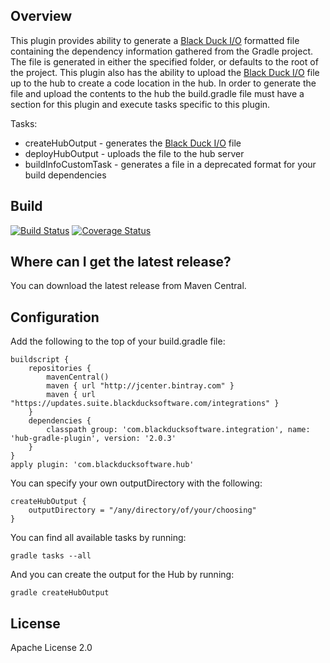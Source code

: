 ## Overview ##
This plugin provides ability to generate a [Black Duck I/O](https://github.com/blackducksoftware/bdio) formatted file containing the dependency information gathered from the Gradle project. The file is generated in either the specified folder, or defaults to the root of the project. This plugin also has the ability to upload the [Black Duck I/O](https://github.com/blackducksoftware/bdio) file up to the hub to create a code location in the hub. In order to generate the file and upload the contents to the hub the build.gradle file must have a section for this plugin and execute tasks specific to this plugin.

Tasks:

* createHubOutput - generates the [Black Duck I/O](https://github.com/blackducksoftware/bdio) file
* deployHubOutput - uploads the file to the hub server
* buildInfoCustomTask - generates a file in a deprecated format for your build dependencies

## Build ##
[![Build Status](https://travis-ci.org/blackducksoftware/hub-gradle-plugin.svg?branch=master)](https://travis-ci.org/blackducksoftware/hub-gradle-plugin)
[![Coverage Status](https://coveralls.io/repos/github/blackducksoftware/hub-gradle-plugin/badge.svg?branch=master)](https://coveralls.io/github/blackducksoftware/hub-gradle-plugin?branch=master)

## Where can I get the latest release? ##
You can download the latest release from Maven Central.

## Configuration
Add the following to the top of your build.gradle file:
```
buildscript {
    repositories {
        mavenCentral()
        maven { url "http://jcenter.bintray.com" }
        maven { url "https://updates.suite.blackducksoftware.com/integrations" }
    }
    dependencies {
        classpath group: 'com.blackducksoftware.integration', name: 'hub-gradle-plugin', version: '2.0.3'
    }
}
apply plugin: 'com.blackducksoftware.hub'
```

You can specify your own outputDirectory with the following:
```
createHubOutput {
    outputDirectory = "/any/directory/of/your/choosing"
}
```

You can find all available tasks by running:
```
gradle tasks --all
```

And you can create the output for the Hub by running:
```
gradle createHubOutput
```

## License ##
Apache License 2.0
